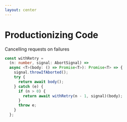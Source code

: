 ```yaml
---
layout: center
---
```


# Productionizing Code

Cancelling requests on failures

```ts
const withRetry =
  (n: number, signal: AbortSignal) =>
  async <T>(body: () => Promise<T>): Promise<T> => {
    signal.throwIfAborted();
    try {
      return await body();
    } catch (e) {
      if (n > 0) {
        return await withRetry(n - 1, signal)(body);
      }
      throw e;
    }
  };
```
